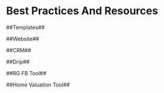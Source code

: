 # Best Practices And Resources

##Templates##

##Website##

##CRM##

##Drip##

##RG FB Tool##

##Home Valuation Tool##
